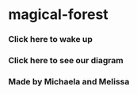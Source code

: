 # magical-forest
### Click here to wake up
### Click here to see our diagram
### Made by Michaela and Melissa
